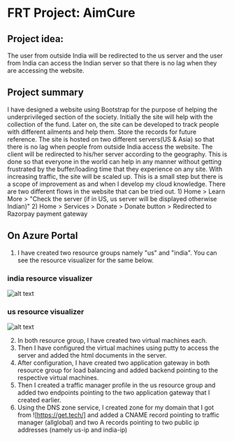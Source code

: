  # FRT Project: AimCure
## Project idea: 
The user from outside India will be redirected to the us server and the user from India can access the Indian server so that there is no lag when they are accessing the website.
## Project summary
I have designed a website using Bootstrap for the purpose of helping the underprivileged section of the society. Initially the site will help with the collection of the fund. Later on, the site can be developed to track people with different ailments and help them. Store the records for future reference. The site is hosted on two different servers(US & Asia) so that there is no lag when people from outside India access the website. The client will be redirected to his/her server according to the geography. This is done so that everyone in the world can help in any manner without getting frustrated by the buffer/loading time that they experience on any site. With increasing traffic, the site will be scaled up. This is a small step but there is a scope of improvement as and when I develop my cloud knowledge. There are two different flows in the website that can be tried out. 1) Home > Learn More > "Check the server (if in US, us server will be displayed otherwise Indian)" 2) Home > Services > Donate > Donate button > Redirected to Razorpay payment gateway
## On Azure Portal
1. I have created two resource groups namely "us" and "india". You can see the resource visualizer for the same below.
### india resource visualizer
![alt text](https://github.com/Cyril-Mathew/AimCure/blob/master/indiarv.jpeg)
### us resource visualizer
![alt text](https://github.com/Cyril-Mathew/AimCure/blob/master/usrv.jpeg)

2. In both resource group, I have created two virtual machines each.
3. Then I have configured the virtual machines using putty to access the server and added the html documents in the server.
4. After configuration, I have created two application gateway in both resource group for load balancing and added backend pointing to the respective virtual machines.
5. Then I created a traffic manager profile in the us resource group and added two endpoints pointing to the two application gateway that I created earlier.
6. Using the DNS zone service, I created zone for my domain that I got from ![https://get.tech/] and added a CNAME record pointing to traffic manager (allglobal) and two A records pointing to two public ip addresses (namely us-ip and india-ip)
